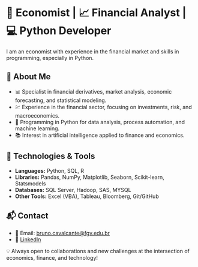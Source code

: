 # 💼 Economist | 📈 Financial Analyst | 💻 Python Developer

I am an economist with experience in the financial market and skills in programming, especially in Python. 

## 🚀 About Me

- 📊 Specialist in financial derivatives, market analysis, economic forecasting, and statistical modeling.
- 💹 Experience in the financial sector, focusing on investments, risk, and macroeconomics.
- 🐍 Programming in Python for data analysis, process automation, and machine learning.
- 📚 Interest in artificial intelligence applied to finance and economics.

## 🔧 Technologies & Tools

- **Languages:** Python, SQL, R
- **Libraries:** Pandas, NumPy, Matplotlib, Seaborn, Scikit-learn, Statsmodels
- **Databases:** SQL Server, Hadoop, SAS, MYSQL
- **Other Tools:** Excel (VBA), Tableau, Bloomberg, Git/GitHub


## 📬 Contact

- 📧 Email: bruno.cavalcante@fgv.edu.br
- 💼 [LinkedIn](https://www.linkedin.com/in/brunolbc/)

💡 Always open to collaborations and new challenges at the intersection of economics, finance, and technology!
